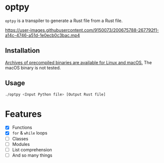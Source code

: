 # optpy

`optpy` is a transpiler to generate a Rust file from a Rust file.


https://user-images.githubusercontent.com/9150073/200675788-267792f1-a14c-4746-a51d-1e0ecb0c3bac.mp4

## Installation

[Archives of precompiled binaries are available for Linux and macOS.](https://github.com/kenkoooo/optpy/releases) The macOS binary is not tested.

## Usage

```sh
./optpy <Input Python file> [Output Rust file]
```

# Features
- [x] Functions
- [x] `for` & `while` loops
- [ ] Classes
- [ ] Modules
- [ ] List comprehension
- [ ] And so many things
